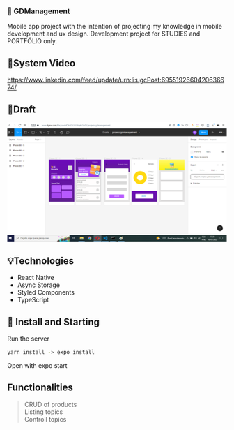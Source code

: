 ### 📲 GDManagement
Mobile app project with the intention of 
projecting my knowledge in mobile development and ux design. 
Development project for STUDIES and PORTFÓLIO only.

## 📲System Video
<a>https://www.linkedin.com/feed/update/urn:li:ugcPost:6955192660420636674/</a>

## 📝Draft
![ImagemSistema](print.png)
## 💡Technologies
- React Native
- Async Storage
- Styled Components
- TypeScript

## 🚀 Install and Starting
Run the server
```bash
yarn install -> expo install
```
Open with expo start

## Functionalities
>CRUD of products<br />
>Listing topics<br />
>Controll topics<br />

